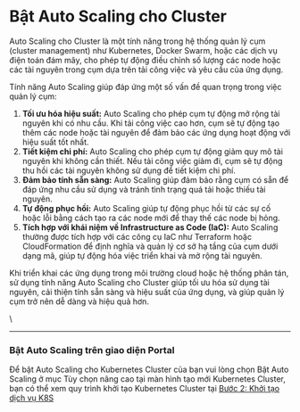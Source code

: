 # Bật Auto Scaling cho Cluster

Auto Scaling cho Cluster là một tính năng trong hệ thống quản lý cụm (cluster management) như Kubernetes, Docker Swarm, hoặc các dịch vụ điện toán đám mây, cho phép tự động điều chỉnh số lượng các node hoặc các tài nguyên trong cụm dựa trên tải công việc và yêu cầu của ứng dụng.

Tính năng Auto Scaling giúp đáp ứng một số vấn đề quan trọng trong việc quản lý cụm:

1. **Tối ưu hóa hiệu suất:** Auto Scaling cho phép cụm tự động mở rộng tài nguyên khi có nhu cầu. Khi tải công việc cao hơn, cụm sẽ tự động tạo thêm các node hoặc tài nguyên để đảm bảo các ứng dụng hoạt động với hiệu suất tốt nhất.
2. **Tiết kiệm chi phí:** Auto Scaling cho phép cụm tự động giảm quy mô tài nguyên khi không cần thiết. Nếu tải công việc giảm đi, cụm sẽ tự động thu hồi các tài nguyên không sử dụng để tiết kiệm chi phí.
3. **Đảm bảo tính sẵn sàng:** Auto Scaling giúp đảm bảo rằng cụm có sẵn để đáp ứng nhu cầu sử dụng và tránh tình trạng quá tải hoặc thiếu tài nguyên.
4. **Tự động phục hồi:** Auto Scaling giúp tự động phục hồi từ các sự cố hoặc lỗi bằng cách tạo ra các node mới để thay thế các node bị hỏng.
5. **Tích hợp với khái niệm về Infrastructure as Code (IaC):** Auto Scaling thường được tích hợp với các công cụ IaC như Terraform hoặc CloudFormation để định nghĩa và quản lý cơ sở hạ tầng của cụm dưới dạng mã, giúp tự động hóa việc triển khai và mở rộng tài nguyên.

Khi triển khai các ứng dụng trong môi trường cloud hoặc hệ thống phân tán, sử dụng tính năng Auto Scaling cho Cluster giúp tối ưu hóa sử dụng tài nguyên, cải thiện tính sẵn sàng và hiệu suất của ứng dụng, và giúp quản lý cụm trở nên dễ dàng và hiệu quả hơn.

\


***

### **Bật Auto Scaling trên giao diện Portal** <a href="#batautoscalingchocluster-batautoscalingtrengiaodienportal" id="batautoscalingchocluster-batautoscalingtrengiaodienportal"></a>

Để bật Auto Scaling cho Kubernetes Cluster của bạn vui lòng chọn Bật Auto Scaling ở mục Tùy chọn nâng cao tại màn hình tạo mới Kubernetes Cluster, bạn có thể xem quy trình khởi tạo Kubernetes Cluster tại [Bước 2: Khởi tạo dịch vụ K8S](https://docs.vngcloud.vn/pages/viewpage.action?pageId=49650154)
